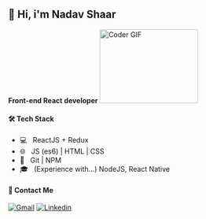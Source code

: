 ## 👦 Hi, i'm Nadav Shaar
<b>Front-end React developer</b>
<img src="https://media.giphy.com/media/SWoSkN6DxTszqIKEqv/giphy.gif" alt="Coder GIF" width="200" height="150" >
<h4>🛠 Tech Stack</h4>

- 💻 &nbsp; ReactJS + Redux
- 🌐 &nbsp; JS (es6) | HTML | CSS
- 🔧 &nbsp; Git | NPM
- 🎓 &nbsp; (Experience with...) NodeJS, React Native

<h4> 🍻 Contact Me </h4>

[![Gmail](https://img.shields.io/badge/-Gmail-c14438?style=flat&logo=Gmail&logoColor=white)](mailto:nadavshaar@gmail.com)
[![Linkedin](https://img.shields.io/badge/-LinkedIn-blue?style=flat&logo=Linkedin&logoColor=white)](https://www.linkedin.com/in/nadav-shaar-551771139)
